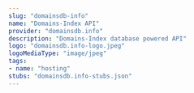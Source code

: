 ```yaml
---
slug: "domainsdb-info"
name: "Domains-Index API"
provider: "domainsdb.info"
description: "Domains-Index database powered API"
logo: "domainsdb.info-logo.jpeg"
logoMediaType: "image/jpeg"
tags:
- name: "hosting"
stubs: "domainsdb.info-stubs.json"
---
```

